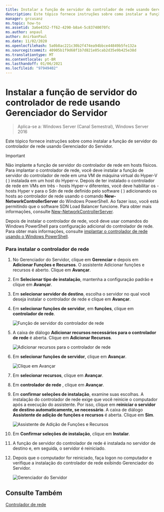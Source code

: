```yaml
---
title: Instalar a função de servidor do controlador de rede usando Gerenciador do Servidor
description: Este tópico fornece instruções sobre como instalar a função de servidor do controlador de rede usando Gerenciador do Servidor no Windows Server 2016.
manager: grcusanz
ms.topic: how-to
ms.assetid: 3a6e4352-ff62-4290-b8a4-5c83740070fc
ms.author: anpaul
author: AnirbanPaul
ms.date: 11/02/2020
ms.openlocfilehash: 5a0b8ac221c30b2f474ea94bbce44849b5fe132a
ms.sourcegitcommit: 40905b1f9d68f1b7d821e05cab2d35e9b425e38d
ms.translationtype: MT
ms.contentlocale: pt-BR
ms.lasthandoff: 01/06/2021
ms.locfileid: "97949402"
---
```

# <a name="install-the-network-controller-server-role-using-server-manager"></a>Instalar a função de servidor do controlador de rede usando Gerenciador do Servidor

> Aplica-se a: Windows Server (Canal Semestral), Windows Server 2016

Este tópico fornece instruções sobre como instalar a função de servidor do controlador de rede usando Gerenciador do Servidor.

> [!IMPORTANT]
> Não implante a função de servidor do controlador de rede em hosts físicos. Para implantar o controlador de rede, você deve instalar a função de servidor do controlador de rede em uma VM de máquina virtual do Hyper-V \( \) instalada em um host do Hyper-v. Depois de ter instalado o controlador de rede em VMs em três \- hosts Hyper-v diferentes, você deve habilitar os \- hosts Hyper v para o Sdn de rede definido pelo software \( \) adicionando os hosts ao controlador de rede usando o comando **New-NetworkControllerServer** do Windows PowerShell. Ao fazer isso, você está permitindo que o software SDN Load Balancer funcione. Para obter mais informações, consulte [New-NetworkControllerServer](https://docs.microsoft.com/powershell/module/networkcontroller/new-networkcontrollerserver).

Depois de instalar o controlador de rede, você deve usar comandos do Windows PowerShell para configuração adicional do controlador de rede. Para obter mais informações, consulte [implantar o controlador de rede usando o Windows PowerShell](../../deploy/Deploy-Network-Controller-using-Windows-PowerShell.md).

### <a name="to-install-network-controller"></a>Para instalar o controlador de rede

1. No Gerenciador do Servidor, clique em **Gerenciar** e depois em **Adicionar Funções e Recursos**. O assistente Adicionar funções e recursos é aberto. Clique em **Avançar**.

2. Em **Selecionar tipo de instalação**, mantenha a configuração padrão e clique em **Avançar**.

3. Em **selecionar servidor de destino**, escolha o servidor no qual você deseja instalar o controlador de rede e clique em **Avançar**.

4. Em **selecionar funções de servidor**, em **funções**, clique em **controlador de rede**.

    ![Função de servidor do controlador de rede](../../../media/Install-the-Network-Controller-server-role-using-Server-Manager/netc_install_07.jpg)

5. A caixa de diálogo **Adicionar recursos necessários para o controlador de rede** é aberta. Clique em **Adicionar Recursos**.

    ![Adicionar recursos para o controlador de rede](../../../media/Install-the-Network-Controller-server-role-using-Server-Manager/netc_install_06.jpg)

6. Em **selecionar funções de servidor**, clique em **Avançar**.

    ![Clique em Avançar](../../../media/Install-the-Network-Controller-server-role-using-Server-Manager/netc_install_07.jpg)

7. Em **selecionar recursos**, clique em **Avançar**.

8. Em **controlador de rede** , clique em **Avançar**.

9. Em **confirmar seleções de instalação**, examine suas escolhas. A instalação do controlador de rede exige que você reinicie o computador após a execução do assistente. Por isso, clique em **reiniciar o servidor de destino automaticamente, se necessário**. A caixa de diálogo **Assistente de adição de funções e recursos** é aberta. Clique em **Sim**.

    ![Assistente de Adição de Funções e Recursos](../../../media/Install-the-Network-Controller-server-role-using-Server-Manager/netc_install_11.jpg)

10. Em **Confirmar seleções de instalação**, clique em **Instalar**.

11. A função de servidor do controlador de rede é instalada no servidor de destino e, em seguida, o servidor é reiniciado.

12. Depois que o computador for reiniciado, faça logon no computador e verifique a instalação do controlador de rede exibindo Gerenciador do Servidor.

    ![Gerenciador do Servidor](../../../media/Install-the-Network-Controller-server-role-using-Server-Manager/nc_013.jpg)

## <a name="see-also"></a>Consulte Também
[Controlador de rede](Network-Controller.md)
